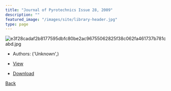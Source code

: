 ```yaml
---
title: "Journal of Pyrotechnics Issue 28, 2009"
description: ""
featured_image: "/images/site/library-header.jpg"
type: page
---
```


![e3f28cadaf2b8177595dbfc80be2ac96755062825f38c062fa461737b781cabd.jpg](https://drive.google.com/uc?export=view&id=1Jqz4dqppoqFjksVCE1TqDM8SGqMGwrAV)
* Authors: ('Unknown',)
* <a href="https://drive.google.com/uc?export=view&id=10tWSEwSuXDLSfOgNulcPjk0rB9i8QbWv" target="_blank">View</a>

* [Download](https://drive.google.com/uc?export=download&id=10tWSEwSuXDLSfOgNulcPjk0rB9i8QbWv)

[Back](/library/)
